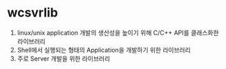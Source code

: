 # wcsvrlib
1. linux/unix application 개발의 생산성을 높이기 위해 C/C++ API를 클래스화한 라이브러리
2. Shell에서 실행되는 형태의 Application을 개발하기 위한 라이브러리 
3. 주로 Server 개발을 위한 라이브러리
